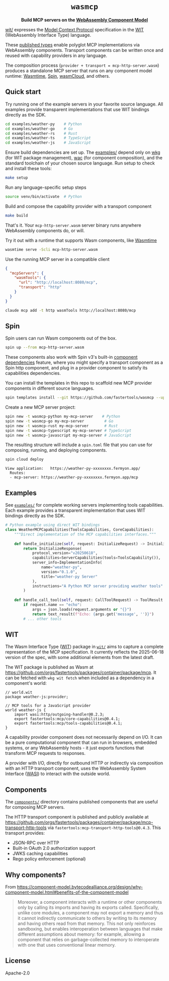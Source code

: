 <div align="center">

# `wasmcp`

**Build MCP servers on the [WebAssembly Component Model](https://component-model.bytecodealliance.org/)**
</div>

[wit/](./wit/) expresses the [Model Context Protocol](https://modelcontextprotocol.io/specification/2025-06-18) specification in the [WIT](https://component-model.bytecodealliance.org/design/wit.html) (WebAssembly Interface Type) language.

These [published types](https://github.com/orgs/fastertools/packages/container/package/mcp) enable polyglot MCP implementations via WebAssembly components. Transport components can be written once and reused with capability providers in any language.

The composition process (`provider + transport = mcp-http-server.wasm`) produces a standalone MCP server that runs on any component model runtime: [Wasmtime](https://github.com/bytecodealliance/wasmtime), [Spin](https://github.com/spinframework/spin), [wasmCloud](https://github.com/wasmCloud/wasmCloud), and others.

## Quick start

Try running one of the example servers in your favorite source language. All examples provide transparent implementations that use WIT bindings directly as the SDK.

```bash
cd examples/weather-py    # Python
cd examples/weather-go    # Go
cd examples/weather-rs    # Rust
cd examples/weather-ts    # TypeScript
cd examples/weather-js    # JavaScript
```

Ensure build dependencies are set up. The [examples/](./examples/) depend only on [wkg](https://github.com/bytecodealliance/wasm-pkg-tools) (for WIT package management), [wac](https://github.com/bytecodealliance/wac) (for component composition), and the standard toolchain of your chosen source language. Run setup to check and install these tools:
```bash
make setup
```

Run any language-specific setup steps
```bash
source venv/bin/activate  # Python
```

Build and compose the capability provider with a transport component
```bash
make build
```

That's it. Your `mcp-http-server.wasm` server binary runs anywhere WebAssembly components do, or will.

Try it out with a runtime that supports Wasm components, like [Wasmtime](https://github.com/bytecodealliance/wasmtime)
```bash
wasmtime serve -Scli mcp-http-server.wasm
```

Use the running MCP server in a compatible client
```json
{
  "mcpServers": {
    "wasmTools": {
      "url": "http://localhost:8080/mcp",
      "transport": "http"
    }
  }
}
```

```bash
claude mcp add -t http wasmTools http://localhost:8080/mcp
```

## Spin

Spin users can run Wasm components out of the box.

```bash
spin up --from mcp-http-server.wasm
```

These components also work with Spin v3's built-in [component dependencies](https://spinframework.dev/v3/writing-apps#using-component-dependencies) feature, where you might specify a transport component as a Spin http component, and plug in a provider component to satisfy its capabilities dependencies.

You can install the templates in this repo to scaffold new MCP provider components in different source languages.
```bash
spin templates install --git https://github.com/fastertools/wasmcp --upgrade
```

Create a new MCP server project:
```bash
spin new -t wasmcp-python my-mcp-server    # Python
spin new -t wasmcp-go my-mcp-server         # Go
spin new -t wasmcp-rust my-mcp-server       # Rust
spin new -t wasmcp-typescript my-mcp-server # TypeScript
spin new -t wasmcp-javascript my-mcp-server # JavaScript
```

The resulting structure will include a `spin.toml` file that you can use for composing, running, and deploying components.
```bash
spin cloud deploy
```
```
View application:   https://weather-py-xxxxxxxx.fermyon.app/
  Routes:
  - mcp-server: https://weather-py-xxxxxxxx.fermyon.app/mcp
```

## Examples

See [`examples/`](./examples/) for complete working servers implementing tools capabilities. Each example provides a transparent implementation that uses WIT bindings directly as the SDK.

```python
# Python example using direct WIT bindings
class WeatherMCPCapabilities(ToolsCapabilities, CoreCapabilities):
    """Direct implementation of the MCP capabilities interfaces."""
    
    def handle_initialize(self, request: InitializeRequest) -> InitializeResponse:
        return InitializeResponse(
            protocol_version="v20250618",
            capabilities=ServerCapabilities(tools=ToolsCapability()),
            server_info=ImplementationInfo(
                name="weather-py",
                version="0.1.0",
                title="weather-py Server"
            ),
            instructions="A Python MCP server providing weather tools"
        )
    
    def handle_call_tool(self, request: CallToolRequest) -> ToolResult:
        if request.name == "echo":
            args = json.loads(request.arguments or "{}")
            return text_result(f"Echo: {args.get('message', '')}")
        # ... other tools
```

## WIT

The Wasm Interface Type ([WIT](https://component-model.bytecodealliance.org/design/wit.html)) package in [`wit/`](./wit/) aims to capture a complete representation of the MCP specification. It currently reflects the 2025-06-18 version of the spec, with some additional elements from the latest draft.

The WIT package is published as Wasm at https://github.com/orgs/fastertools/packages/container/package/mcp. It can be fetched with `wkg wit fetch` when included as a dependency in a component's world:

```wit
// world.wit
package weather-js:provider;

// MCP tools for a JavaScript provider
world weather-js {
    import wasi:http/outgoing-handler@0.2.3;
    export fastertools:mcp/core-capabilities@0.4.1;
    export fastertools:mcp/tools-capabilities@0.4.1;
}
```

A capability provider component does not necessarily depend on I/O. It can be a pure computational component that can run in browsers, embedded systems, or any WebAssembly hosts - it just exports functions that transform MCP requests to responses.

A provider with I/O, directly for outbound HTTP or indirectly via composition with an HTTP transport component, uses the WebAssembly System Interface ([WASI](https://github.com/WebAssembly/WASI)) to interact with the outside world.

## Components

The [`components/`](./components/) directory contains published components that are useful for composing MCP servers.

The HTTP transport component is published and publicly available at https://github.com/orgs/fastertools/packages/container/package/mcp-transport-http-tools via `fastertools:mcp-transport-http-tools@0.4.3`. This transport provides:
- JSON-RPC over HTTP
- Built-in OAuth 2.0 authorization support
- JWKS caching capabilities
- Rego policy enforcement (optional)

## Why components?

From https://component-model.bytecodealliance.org/design/why-component-model.html#benefits-of-the-component-model

>Moreover, a component interacts with a runtime or other components only by calling its imports and having its exports called. Specifically, unlike core modules, a component may not export a memory and thus it cannot indirectly communicate to others by writing to its memory and having others read from that memory. This not only reinforces sandboxing, but enables interoperation between languages that make different assumptions about memory: for example, allowing a component that relies on garbage-collected memory to interoperate with one that uses conventional linear memory.

## License

Apache-2.0